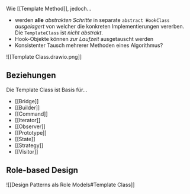 Wie [[Template Method]], jedoch...
- werden **alle** _abstrakten Schritte_ in separate `abstract HookClass` _ausgelagert_ von welcher die konkreten Implementierungen vererben. Die `TemplateClass` ist _nicht abstrakt_. 
- Hook-Objekte können _zur Laufzeit_ ausgetauscht werden
- Konsistenter Tausch mehrerer Methoden eines Algorithmus?

![[Template Class.drawio.png]]

## Beziehungen
Die Template Class ist Basis für...
- [[Bridge]]
- [[Builder]]
- [[Command]]
- [[Iterator]]
- [[Observer]]
- [[Prototype]]
- [[State]]
- [[Strategy]]
- [[Visitor]]

## Role-based Design
![[Design Patterns als Role Models#Template Class]]